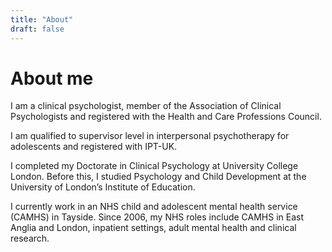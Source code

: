 ```yaml
---
title: "About"
draft: false
---
```


# About me

I am a clinical psychologist, member of the Association of Clinical Psychologists and registered with the Health and Care Professions Council.

I am qualified to supervisor level in interpersonal psychotherapy for adolescents and registered with IPT-UK. 

I completed my Doctorate in Clinical Psychology at University College London. Before this, I studied Psychology and Child Development at the University of London’s Institute of Education.

I currently work in an NHS child and adolescent mental health service (CAMHS) in Tayside. Since 2006, my NHS roles include CAMHS in East Anglia and London, inpatient settings, adult mental health and clinical research.